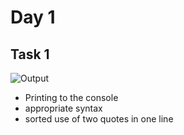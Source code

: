 # Day 1

## Task 1

![Output](/task1of1.png)

 * Printing to the console
 * appropriate syntax
 * sorted use of two quotes in one line
